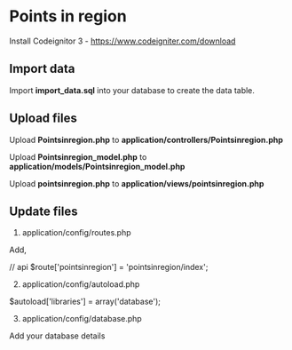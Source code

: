 # Points in region

Install Codeignitor 3  - https://www.codeigniter.com/download

## Import data

Import **import_data.sql** into your database to create the data table.

## Upload files

Upload **Pointsinregion.php** to **application/controllers/Pointsinregion.php**

Upload **Pointsinregion_model.php** to **application/models/Pointsinregion_model.php**

Upload **pointsinregion.php** to **application/views/pointsinregion.php**

## Update files

1) application/config/routes.php

Add,

// api
$route['pointsinregion'] = 'pointsinregion/index';

2) application/config/autoload.php

$autoload['libraries'] = array('database');

3) application/config/database.php

Add your database details

